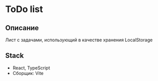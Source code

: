 # ToDo list

## Описание

Лист с задачами, использующий в качестве хранения LocalStorage

## Stack

- React, TypeScript
- Сборщик: Vite
